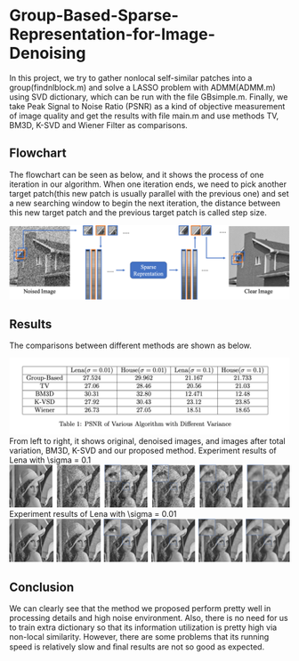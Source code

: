 # Group-Based-Sparse-Representation-for-Image-Denoising
In this project, we try to gather nonlocal self-similar patches into a group(findnlblock.m) and solve a LASSO problem with ADMM(ADMM.m) using SVD dictionary, which can be run with the file GBsimple.m. Finally, we take Peak Signal to Noise Ratio (PSNR) as a kind of objective measurement of image quality and get the results with file main.m and use methods TV, BM3D, K-SVD and Wiener Filter as comparisons.
## Flowchart  
The flowchart can be seen as below, and it shows the process of one iteration in our algorithm. When one iteration ends, we need to pick another target patch(this new patch is usually parallel with the previous one) and set a new searching window to begin the next iteration, the distance between this new target patch and the previous target patch is called step size.  

![](./image/flowchart.png)
## Results
The comparisons between different methods are shown as below.  

![](./image/comp_table.png)
From left to right, it shows original, denoised images, and images after total variation, BM3D, K-SVD and our proposed method.
Experiment results of Lena with \sigma = 0.1
![](./image/Lena01.png)
Experiment results of Lena with \sigma = 0.01
![](./image/Lena001.png)
## Conclusion
We can clearly see that the method we proposed perform pretty well in processing details and high noise environment. Also, there is no need for us to train extra dictionary so that its information utilization is pretty high via non-local similarity. However, there are some problems that its running speed is relatively slow and ﬁnal results are not so good as expected.
